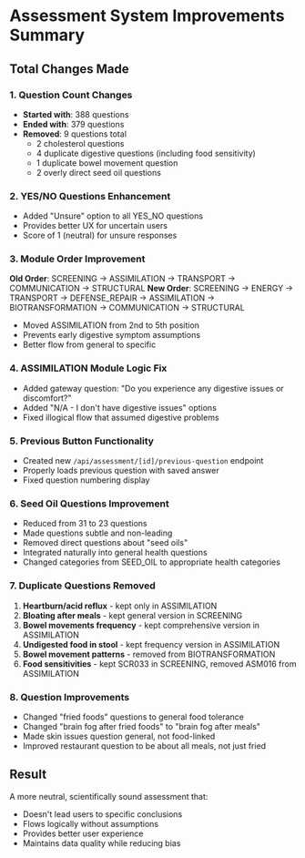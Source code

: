 # Assessment System Improvements Summary

## Total Changes Made

### 1. Question Count Changes
- **Started with**: 388 questions
- **Ended with**: 379 questions
- **Removed**: 9 questions total
  - 2 cholesterol questions
  - 4 duplicate digestive questions (including food sensitivity)
  - 1 duplicate bowel movement question  
  - 2 overly direct seed oil questions

### 2. YES/NO Questions Enhancement
- Added "Unsure" option to all YES_NO questions
- Provides better UX for uncertain users
- Score of 1 (neutral) for unsure responses

### 3. Module Order Improvement
**Old Order**: SCREENING → ASSIMILATION → TRANSPORT → COMMUNICATION → STRUCTURAL
**New Order**: SCREENING → ENERGY → TRANSPORT → DEFENSE_REPAIR → ASSIMILATION → BIOTRANSFORMATION → COMMUNICATION → STRUCTURAL

- Moved ASSIMILATION from 2nd to 5th position
- Prevents early digestive symptom assumptions
- Better flow from general to specific

### 4. ASSIMILATION Module Logic Fix
- Added gateway question: "Do you experience any digestive issues or discomfort?"
- Added "N/A - I don't have digestive issues" options
- Fixed illogical flow that assumed digestive problems

### 5. Previous Button Functionality
- Created new `/api/assessment/[id]/previous-question` endpoint
- Properly loads previous question with saved answer
- Fixed question numbering display

### 6. Seed Oil Questions Improvement
- Reduced from 31 to 23 questions
- Made questions subtle and non-leading
- Removed direct questions about "seed oils"
- Integrated naturally into general health questions
- Changed categories from SEED_OIL to appropriate health categories

### 7. Duplicate Questions Removed
1. **Heartburn/acid reflux** - kept only in ASSIMILATION
2. **Bloating after meals** - kept general version in SCREENING
3. **Bowel movements frequency** - kept comprehensive version in ASSIMILATION
4. **Undigested food in stool** - kept frequency version in ASSIMILATION
5. **Bowel movement patterns** - removed from BIOTRANSFORMATION
6. **Food sensitivities** - kept SCR033 in SCREENING, removed ASM016 from ASSIMILATION

### 8. Question Improvements
- Changed "fried foods" questions to general food tolerance
- Changed "brain fog after fried foods" to "brain fog after meals"
- Made skin issues question general, not food-linked
- Improved restaurant question to be about all meals, not just fried

## Result
A more neutral, scientifically sound assessment that:
- Doesn't lead users to specific conclusions
- Flows logically without assumptions
- Provides better user experience
- Maintains data quality while reducing bias

